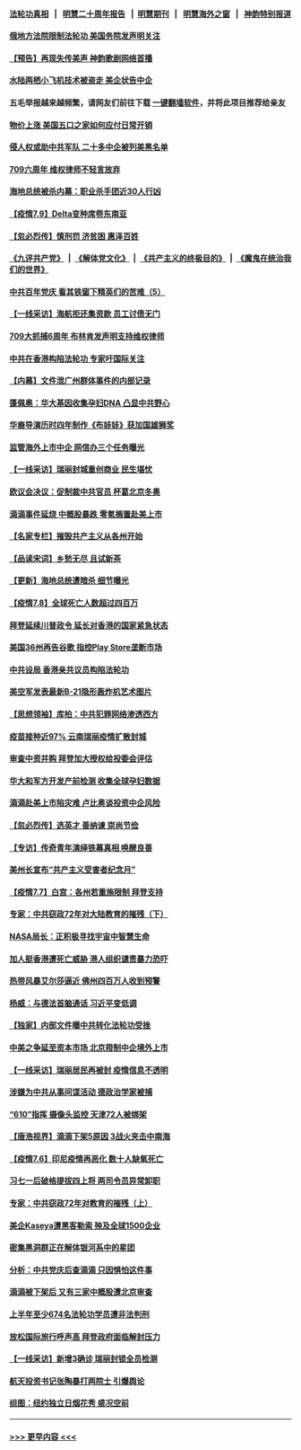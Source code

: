 #### [法轮功真相](https://github.com/gfw-breaker/truth/blob/master/README.md?t=0) &nbsp;&nbsp;|&nbsp;&nbsp; [明慧二十周年报告](https://github.com/gfw-breaker/mh-reports/blob/master/README.md?t=0) &nbsp;&nbsp;|&nbsp;&nbsp;[明慧期刊](https://github.com/gfw-breaker/mh-qikan) &nbsp;&nbsp;|&nbsp;&nbsp; [明慧海外之窗](https://github.com/gfw-breaker/mh-news/blob/master/README.md?t=0) &nbsp;&nbsp;|&nbsp;&nbsp; [神韵特别报道](https://github.com/gfw-breaker/mh-news/blob/master/shenyun.md?t=0)
#### [俄地方法院限制法轮功 美国务院发声明关注](../pages/nf4514/n13079658.md?t=07101451) 
#### [【预告】再现失传美声 神韵歌剧网络首播](../pages/nf4514/n13079610.md?t=07101451) 
#### [水陆两栖小飞机技术被盗走 美企状告中企](../pages/nf4514/n13079547.md?t=07101451) 
#### 五毛举报越来越频繁，请网友们前往下载 [一键翻墙软件](https://github.com/gfw-breaker/ssr-accounts)，并将此项目推荐给亲友
#### [物价上涨 美国五口之家如何应付日常开销](../pages/nf4514/n13079561.md?t=07101451) 
#### [侵人权或助中共军队 二十多中企被列美黑名单](../pages/nf4514/n13078922.md?t=07101451) 
#### [709六周年 维权律师不轻言放弃](../pages/nf4514/n13079118.md?t=07101451) 
#### [海地总统被杀内幕：职业杀手团近30人行凶](../pages/nf4514/n13078949.md?t=07101451) 
#### [【疫情7.9】Delta变种席卷东南亚](../pages/nf4514/n13078272.md?t=07101451) 
#### [【忽必烈传】慎刑罚 济贫困 惠泽百姓](../pages/nf4514/n13063820.md?t=07101451) 
#### [《九评共产党》](https://github.com/begood0513/9ping.md/blob/master/README.md) &nbsp;|&nbsp; [《解体党文化》](../../../../jtdwh.md/blob/master/README.md)  &nbsp;|&nbsp; [《共产主义的终极目的》](../../../../gczydzjmd.md/blob/master/README.md) &nbsp;|&nbsp; [《魔鬼在统治我们的世界》](../../../../mgztzwmdsj.md/blob/master/README.md) 
#### [中共百年党庆 看其铁窗下精英们的苦难（5）](../pages/nf4514/n13076766.md?t=07101451) 
#### [【一线采访】海航拒还集资款 员工讨债无门](../pages/nf4514/n13077608.md?t=07101451) 
#### [709大抓捕6周年 布林肯发声明支持维权律师](../pages/nf4514/n13077382.md?t=07101451) 
#### [中共在香港构陷法轮功 专家吁国际关注](../pages/nf4514/n13077152.md?t=07101451) 
#### [【内幕】文件泄广州群体事件的内部记录](../pages/nf4514/n13072708.md?t=07101451) 
#### [蓬佩奥：华大基因收集孕妇DNA 凸显中共野心](../pages/nf4514/n13077228.md?t=07101451) 
#### [华裔导演历时四年制作《布娃娃》获加国雄狮奖](../pages/nf4514/n13077163.md?t=07101451) 
#### [监管海外上市中企 网信办三个任务曝光](../pages/nf4514/n13076992.md?t=07101451) 
#### [【一线采访】瑞丽封城重创商业 民生堪忧](../pages/nf4514/n13076910.md?t=07101451) 
#### [欧议会决议：促制裁中共官员 杯葛北京冬奥](../pages/nf4514/n13076851.md?t=07101451) 
#### [滴滴事件延烧 中概股暴跌 零氪搁置赴美上市](../pages/nf4514/n13076419.md?t=07101451) 
#### [【名家专栏】摧毁共产主义从各州开始](../pages/nf4514/n13076376.md?t=07101451) 
#### [【品读宋词】乡愁无尽 且试新茶](../pages/nf4514/n13066658.md?t=07101451) 
#### [【更新】海地总统遭暗杀 细节曝光](../pages/nf4514/n13073704.md?t=07101451) 
#### [【疫情7.8】全球死亡人数超过四百万](../pages/nf4514/n13075928.md?t=07101451) 
#### [拜登延续川普政令 延长对香港的国家紧急状态](../pages/nf4514/n13075981.md?t=07101451) 
#### [美国36州再告谷歌 指控Play Store垄断市场](../pages/nf4514/n13075784.md?t=07101451) 
#### [中共设局 香港亲共议员构陷法轮功](../pages/nf4514/n13074601.md?t=07101451) 
#### [美空军发表最新B-21隐形轰炸机艺术图片](../pages/nf4514/n13074715.md?t=07101451) 
#### [【思想领袖】库柏：中共犯罪网络渗透西方](../pages/nf4514/n13031789.md?t=07101451) 
#### [疫苗接种近97% 云南瑞丽疫情扩散封城](../pages/nf4514/n13074779.md?t=07101451) 
#### [审查中资并购 拜登加大授权给投委会评估](../pages/nf4514/n13074626.md?t=07101451) 
#### [华大和军方开发产前检测 收集全球孕妇数据](../pages/nf4514/n13074462.md?t=07101451) 
#### [滴滴赴美上市陷灾难 卢比奥谈投资中企风险](../pages/nf4514/n13074219.md?t=07101451) 
#### [【忽必烈传】选英才 善纳谏 崇尚节俭](../pages/nf4514/n13053500.md?t=07101451) 
#### [【专访】传奇青年演绎铁幕真相 唤醒良善](../pages/nf4514/n13073090.md?t=07101451) 
#### [美州长宣布“共产主义受害者纪念月”](../pages/nf4514/n13074024.md?t=07101451) 
#### [【疫情7.7】白宫：各州若重施限制 拜登支持](../pages/nf4514/n13073459.md?t=07101451) 
#### [专家：中共窃政72年对大陆教育的摧残（下）](../pages/nf4514/n13072674.md?t=07101451) 
#### [NASA局长：正积极寻找宇宙中智慧生命](../pages/nf4514/n13072815.md?t=07101451) 
#### [加人挺香港遭死亡威胁 港人组织谴责暴力恐吓](../pages/nf4514/n13072243.md?t=07101451) 
#### [热带风暴艾尔莎逼近 佛州四百万人收到预警](../pages/nf4514/n13072482.md?t=07101451) 
#### [杨威：与德法首脑通话 习近平变低调](../pages/nf4514/n13072161.md?t=07101451) 
#### [【独家】内部文件曝中共转化法轮功受挫](../pages/nf4514/n13038716.md?t=07101451) 
#### [中美之争延至资本市场 北京箝制中企境外上市](../pages/nf4514/n13072271.md?t=07101451) 
#### [【一线采访】瑞丽居民再被封 疫情信息不透明](../pages/nf4514/n13071978.md?t=07101451) 
#### [涉嫌为中共从事间谍活动 德政治学家被捕](../pages/nf4514/n13071912.md?t=07101451) 
#### [“610”指挥 摄像头监控 天津72人被绑架](../pages/nf4514/n13069798.md?t=07101451) 
#### [【唐浩视界】滴滴下架5原因 3战火夹击中南海](../pages/nf4514/n13071502.md?t=07101451) 
#### [【疫情7.6】印尼疫情再恶化 数十人缺氧死亡](../pages/nf4514/n13071110.md?t=07101451) 
#### [习七一后破格提拔四上将 两司令员异常卸职](../pages/nf4514/n13071237.md?t=07101451) 
#### [专家：中共窃政72年对教育的摧残（上）](../pages/nf4514/n13070711.md?t=07101451) 
#### [美企Kaseya遭黑客勒索 殃及全球1500企业](../pages/nf4514/n13070476.md?t=07101451) 
#### [密集黑洞群正在解体银河系中的星团](../pages/nf4514/n13070410.md?t=07101451) 
#### [分析：中共党庆后查滴滴 只因惧怕这件事](../pages/nf4514/n13070198.md?t=07101451) 
#### [滴滴被下架后 又有三家中概股遭北京审查](../pages/nf4514/n13069184.md?t=07101451) 
#### [上半年至少674名法轮功学员遭非法判刑](../pages/nf4514/n13069232.md?t=07101451) 
#### [放松国际旅行呼声高 拜登政府面临解封压力](../pages/nf4514/n13069503.md?t=07101451) 
#### [【一线采访】新增3确诊 瑞丽封锁全员检测](../pages/nf4514/n13068208.md?t=07101451) 
#### [航天投资书记张陶暴打两院士 引爆舆论](../pages/nf4514/n13068084.md?t=07101451) 
#### [组图：纽约独立日烟花秀 盛况空前](../pages/nf4514/n13067994.md?t=07101451) 

----
#### [ >>> 更早内容 <<< ](../indexes/nf4514-earlier.md)
